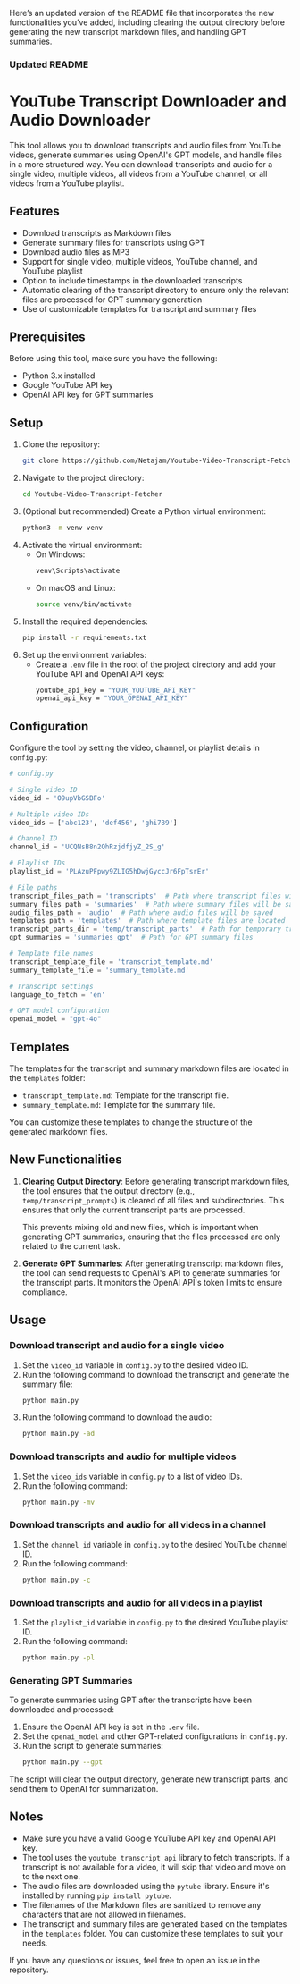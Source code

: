 Here’s an updated version of the README file that incorporates the new functionalities you’ve added, including clearing the output directory before generating the new transcript markdown files, and handling GPT summaries.

### Updated README

# YouTube Transcript Downloader and Audio Downloader

This tool allows you to download transcripts and audio files from YouTube videos, generate summaries using OpenAI's GPT models, and handle files in a more structured way. You can download transcripts and audio for a single video, multiple videos, all videos from a YouTube channel, or all videos from a YouTube playlist.

## Features

- Download transcripts as Markdown files
- Generate summary files for transcripts using GPT
- Download audio files as MP3
- Support for single video, multiple videos, YouTube channel, and YouTube playlist
- Option to include timestamps in the downloaded transcripts
- Automatic clearing of the transcript directory to ensure only the relevant files are processed for GPT summary generation
- Use of customizable templates for transcript and summary files

## Prerequisites

Before using this tool, make sure you have the following:
- Python 3.x installed
- Google YouTube API key
- OpenAI API key for GPT summaries

## Setup

1. Clone the repository:
   ```bash
   git clone https://github.com/Netajam/Youtube-Video-Transcript-Fetcher.git
   ```
2. Navigate to the project directory:
   ```bash
   cd Youtube-Video-Transcript-Fetcher
   ```
3. (Optional but recommended) Create a Python virtual environment:
   ```bash
   python3 -m venv venv
   ```
4. Activate the virtual environment:
   - On Windows:
     ```bash
     venv\Scripts\activate
     ```
   - On macOS and Linux:
     ```bash
     source venv/bin/activate
     ```
5. Install the required dependencies:
   ```bash
   pip install -r requirements.txt
   ```
6. Set up the environment variables:
   - Create a `.env` file in the root of the project directory and add your YouTube API and OpenAI API keys:
     ```bash
     youtube_api_key = "YOUR_YOUTUBE_API_KEY"
     openai_api_key = "YOUR_OPENAI_API_KEY"
     ```

## Configuration

Configure the tool by setting the video, channel, or playlist details in `config.py`:

```python
# config.py

# Single video ID
video_id = 'O9upVbGSBFo'

# Multiple video IDs
video_ids = ['abc123', 'def456', 'ghi789']

# Channel ID
channel_id = 'UCQNsB8n2QhRzjdfjyZ_2S_g'

# Playlist IDs
playlist_id = 'PLAzuPFpwy9ZLIG5hDwjGyccJr6FpTsrEr'

# File paths
transcript_files_path = 'transcripts'  # Path where transcript files will be saved
summary_files_path = 'summaries'  # Path where summary files will be saved
audio_files_path = 'audio'  # Path where audio files will be saved
templates_path = 'templates'  # Path where template files are located
transcript_parts_dir = 'temp/transcript_parts'  # Path for temporary transcript parts
gpt_summaries = 'summaries_gpt'  # Path for GPT summary files

# Template file names
transcript_template_file = 'transcript_template.md'
summary_template_file = 'summary_template.md'

# Transcript settings
language_to_fetch = 'en'

# GPT model configuration
openai_model = "gpt-4o"
```

## Templates

The templates for the transcript and summary markdown files are located in the `templates` folder:

- `transcript_template.md`: Template for the transcript file.
- `summary_template.md`: Template for the summary file.

You can customize these templates to change the structure of the generated markdown files.

## New Functionalities

1. **Clearing Output Directory**: Before generating transcript markdown files, the tool ensures that the output directory (e.g., `temp/transcript_prompts`) is cleared of all files and subdirectories. This ensures that only the current transcript parts are processed.
   
   This prevents mixing old and new files, which is important when generating GPT summaries, ensuring that the files processed are only related to the current task.

2. **Generate GPT Summaries**: After generating transcript markdown files, the tool can send requests to OpenAI's API to generate summaries for the transcript parts. It monitors the OpenAI API's token limits to ensure compliance.

## Usage

### Download transcript and audio for a single video

1. Set the `video_id` variable in `config.py` to the desired video ID.
2. Run the following command to download the transcript and generate the summary file:
   ```bash
   python main.py
   ```
3. Run the following command to download the audio:
   ```bash
   python main.py -ad
   ```

### Download transcripts and audio for multiple videos

1. Set the `video_ids` variable in `config.py` to a list of video IDs.
2. Run the following command:
   ```bash
   python main.py -mv
   ```

### Download transcripts and audio for all videos in a channel

1. Set the `channel_id` variable in `config.py` to the desired YouTube channel ID.
2. Run the following command:
   ```bash
   python main.py -c
   ```

### Download transcripts and audio for all videos in a playlist

1. Set the `playlist_id` variable in `config.py` to the desired YouTube playlist ID.
2. Run the following command:
   ```bash
   python main.py -pl
   ```

### Generating GPT Summaries

To generate summaries using GPT after the transcripts have been downloaded and processed:
1. Ensure the OpenAI API key is set in the `.env` file.
2. Set the `openai_model` and other GPT-related configurations in `config.py`.
3. Run the script to generate summaries:
   ```bash
   python main.py --gpt
   ```

The script will clear the output directory, generate new transcript parts, and send them to OpenAI for summarization.

## Notes

- Make sure you have a valid Google YouTube API key and OpenAI API key.
- The tool uses the `youtube_transcript_api` library to fetch transcripts. If a transcript is not available for a video, it will skip that video and move on to the next one.
- The audio files are downloaded using the `pytube` library. Ensure it's installed by running `pip install pytube`.
- The filenames of the Markdown files are sanitized to remove any characters that are not allowed in filenames.
- The transcript and summary files are generated based on the templates in the `templates` folder. You can customize these templates to suit your needs.

If you have any questions or issues, feel free to open an issue in the repository.